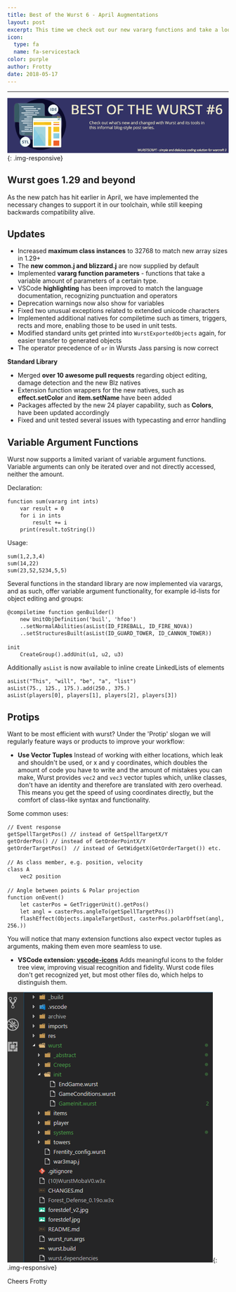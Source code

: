 ```yaml
---
title: Best of the Wurst 6 - April Augmentations
layout: post
excerpt: This time we check out our new vararg functions and take a look at vector tuples
icon:
  type: fa
  name: fa-servicestack
color: purple
author: Frotty
date: 2018-05-17
---
```

------

![](/assets/images/blog/bestof6/wurstbanner6.png){: .img-responsive}

Wurst goes 1.29 and beyond
---

As the new patch has hit earlier in April, we have implemented the necessary changes to support it in our toolchain, while still keeping backwards compatibility alive.

Updates
---

* Increased **maximum class instances** to 32768 to match new array sizes in 1.29+
* The **new common.j and blizzard.j** are now supplied by default
* Implemented **vararg function parameters** - functions that take a variable amount of parameters of a certain type.
* VSCode **highlighting** has been improved to match the language documentation, recognizing punctuation and operators
* Deprecation warnings now also show for variables
* Fixed two unusual exceptions related to extended unicode characters
* Implemented additional natives for compiletime such as timers, triggers, rects and more, enabling those to be used in unit tests.
* Modified standard units get printed into `WurstExportedObjects` again, for easier transfer to generated objects
* The operator precedence of `or` in Wursts Jass parsing is now correct 

__Standard Library__

* Merged __over 10 awesome pull requests__ regarding object editing, damage detection and the new Blz natives
* Extension function wrappers for the new natives, such as **effect.setColor** and **item.setName** have been added
* Packages affected by the new 24 player capability, such as **Colors**, have been updated accordingly
* Fixed and unit tested several issues with typecasting and error handling


Variable Argument Functions
---

Wurst now supports a limited variant of variable argument functions. Variable arguments can only be iterated over and not directly accessed, neither the amount.

Declaration:
```wurst
function sum(vararg int ints)
    var result = 0
    for i in ints
        result += i
    print(result.toString())
```
Usage:
```wurst
sum(1,2,3,4)
sum(14,22)
sum(23,52,5234,5,5)
```

Several functions in the standard library are now implemented via varargs, and as such, offer variable argument functionality, for example id-lists for object editing and groups:

```wurst
@compiletime function genBuilder()
    new UnitObjDefinition('buil', 'hfoo')
    ..setNormalAbilities(asList(ID_FIREBALL, ID_FIRE_NOVA))
    ..setStructuresBuilt(asList(ID_GUARD_TOWER, ID_CANNON_TOWER))
    
init
    CreateGroup().addUnit(u1, u2, u3)
```

Additionally `asList` is now available to inline create LinkedLists of elements

```wurst
asList("This", "will", "be", "a", "list")
asList(75., 125., 175.).add(250., 375.)
asList(players[0], players[1], players[2], players[3])
```


Protips
---

Want to be most efficient with wurst? Under the 'Protip' slogan we will regularly feature ways or products to improve your workflow:

* __Use Vector Tuples__
Instead of working with either locations, which leak and shouldn't be used, or x and y coordinates, which doubles the amount of code you have to write and the amount of mistakes you can make, Wurst provides `vec2` and `vec3` vector tuples which, unlike classes, don't have an identity and therefore are translated with zero overhead. This means you get the speed of using coordinates directly, but the comfort of class-like syntax and functionality.

Some common uses:

```wurst
// Event response
getSpellTargetPos() // instead of GetSpellTargetX/Y
getOrderPos() // instead of GetOrderPointX/Y
getOrderTargetPos()  // instead of GetWidgetX(GetOrderTarget()) etc.
    
// As class member, e.g. position, velocity
class A
    vec2 position
    
// Angle between points & Polar projection
function onEvent()
    let casterPos = GetTriggerUnit().getPos()
    let angl = casterPos.angleTo(getSpellTargetPos())
    flashEffect(Objects.impaleTargetDust, casterPos.polarOffset(angl, 256.))
```

You will notice that many extension functions also expect vector tuples as arguments, making them even more seamless to use.

* __VSCode extension: [vscode-icons](https://marketplace.visualstudio.com/items?itemName=robertohuertasm.vscode-icons)__
Adds meaningful icons to the folder tree view, improving visual recognition and fidelity. Wurst code files don't get recognized yet, but most other files do, which helps to distinguish them.

![](/assets/images/blog/bestof6/vscodeicons.png){: .img-responsive}


Cheers
Frotty
